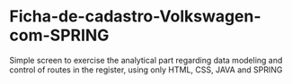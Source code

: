 # Ficha-de-cadastro-Volkswagen-com-SPRING
Simple screen to exercise the analytical part regarding data modeling and control of routes in the register, using only HTML, CSS, JAVA and SPRING
